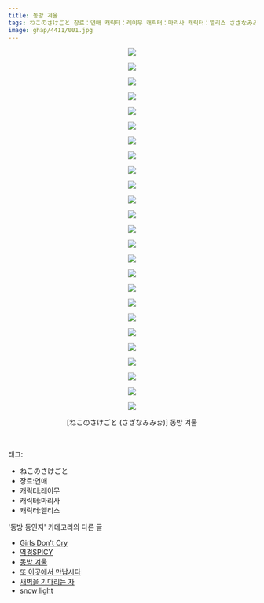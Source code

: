 ```yaml
---
title: 동방 겨울
tags: ねこのさけごと 장르：연애 캐릭터：레이무 캐릭터：마리사 캐릭터：앨리스 さざなみみぉ 동방_동인지
image: ghap/4411/001.jpg
---
```

<div class="article">
<p style="text-align: center; clear: none; float: none;"><img src="{{ site.nasurl }}/ghap/4411/001.jpg"/></p>
<p style="text-align: center; clear: none; float: none;"><img src="{{ site.nasurl }}/ghap/4411/002.jpg"/></p>
<p style="text-align: center; clear: none; float: none;"><img src="{{ site.nasurl }}/ghap/4411/003.jpg"/></p>
<p style="text-align: center; clear: none; float: none;"><img src="{{ site.nasurl }}/ghap/4411/004.jpg"/></p>
<p style="text-align: center; clear: none; float: none;"><img src="{{ site.nasurl }}/ghap/4411/005.jpg"/></p>
<p style="text-align: center; clear: none; float: none;"><img src="{{ site.nasurl }}/ghap/4411/006.jpg"/></p>
<p style="text-align: center; clear: none; float: none;"><img src="{{ site.nasurl }}/ghap/4411/007.jpg"/></p>
<p style="text-align: center; clear: none; float: none;"><img src="{{ site.nasurl }}/ghap/4411/008.jpg"/></p>
<p style="text-align: center; clear: none; float: none;"><img src="{{ site.nasurl }}/ghap/4411/009.jpg"/></p>
<p style="text-align: center; clear: none; float: none;"><img src="{{ site.nasurl }}/ghap/4411/010.jpg"/></p>
<p style="text-align: center; clear: none; float: none;"><img src="{{ site.nasurl }}/ghap/4411/011.jpg"/></p>
<p style="text-align: center; clear: none; float: none;"><img src="{{ site.nasurl }}/ghap/4411/012.jpg"/></p>
<p style="text-align: center; clear: none; float: none;"><img src="{{ site.nasurl }}/ghap/4411/013.jpg"/></p>
<p style="text-align: center; clear: none; float: none;"><img src="{{ site.nasurl }}/ghap/4411/014.jpg"/></p>
<p style="text-align: center; clear: none; float: none;"><img src="{{ site.nasurl }}/ghap/4411/015.jpg"/></p>
<p style="text-align: center; clear: none; float: none;"><img src="{{ site.nasurl }}/ghap/4411/016.jpg"/></p>
<p style="text-align: center; clear: none; float: none;"><img src="{{ site.nasurl }}/ghap/4411/017.jpg"/></p>
<p style="text-align: center; clear: none; float: none;"><img src="{{ site.nasurl }}/ghap/4411/018.jpg"/></p>
<p style="text-align: center; clear: none; float: none;"><img src="{{ site.nasurl }}/ghap/4411/019.jpg"/></p>
<p style="text-align: center; clear: none; float: none;"><img src="{{ site.nasurl }}/ghap/4411/020.jpg"/></p>
<p style="text-align: center; clear: none; float: none;"><img src="{{ site.nasurl }}/ghap/4411/021.jpg"/></p>
<p style="text-align: center; clear: none; float: none;"><img src="{{ site.nasurl }}/ghap/4411/022.jpg"/></p>
<p style="text-align: center; clear: none; float: none;"><img src="{{ site.nasurl }}/ghap/4411/023.jpg"/></p>
<p style="text-align: center; clear: none; float: none;"><img src="{{ site.nasurl }}/ghap/4411/024.jpg"/></p>
<p style="text-align: center; clear: none; float: none;"><img src="{{ site.nasurl }}/ghap/4411/025.jpg"/></p>
<p style="text-align: center; clear: none; float: none;">[ねこのさけごと (さざなみみぉ)] 동방 겨울</p>
<p><br/></p>
</div><div class="tagTrail">
<p>태그: </p>
<ul>
<li>ねこのさけごと</li>
<li>장르:연애</li>
<li>캐릭터:레이무</li>
<li>캐릭터:마리사</li>
<li>캐릭터:앨리스</li>
</ul>
</div><div class="another">
<p>'동방 동인지' 카테고리의 다른 글</p>
<ul>
<li><a href="/2018-06-09-ghap_4413">Girls Don't Cry</a></li>
<li><a href="/2018-06-09-ghap_4412">역경SPICY</a></li>
<li><a href="/2018-06-09-ghap_4411">동방 겨울</a></li>
<li><a href="/2018-06-09-ghap_4410">또 이곳에서 만납시다</a></li>
<li><a href="/2018-06-09-ghap_4409">새벽을 기다리는 자</a></li>
<li><a href="/2018-06-08-ghap_4408">snow light</a></li>
</ul>
</div><div class="cb_module cb_fluid">
<div class="cb_wrt cb_profile">
</div><!-- commentList close -->
</div>